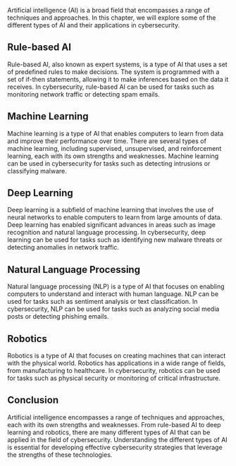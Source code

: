 
Artificial intelligence (AI) is a broad field that encompasses a range of techniques and approaches. In this chapter, we will explore some of the different types of AI and their applications in cybersecurity.

Rule-based AI
-------------

Rule-based AI, also known as expert systems, is a type of AI that uses a set of predefined rules to make decisions. The system is programmed with a set of if-then statements, allowing it to make inferences based on the data it receives. In cybersecurity, rule-based AI can be used for tasks such as monitoring network traffic or detecting spam emails.

Machine Learning
----------------

Machine learning is a type of AI that enables computers to learn from data and improve their performance over time. There are several types of machine learning, including supervised, unsupervised, and reinforcement learning, each with its own strengths and weaknesses. Machine learning can be used in cybersecurity for tasks such as detecting intrusions or classifying malware.

Deep Learning
-------------

Deep learning is a subfield of machine learning that involves the use of neural networks to enable computers to learn from large amounts of data. Deep learning has enabled significant advances in areas such as image recognition and natural language processing. In cybersecurity, deep learning can be used for tasks such as identifying new malware threats or detecting anomalies in network traffic.

Natural Language Processing
---------------------------

Natural language processing (NLP) is a type of AI that focuses on enabling computers to understand and interact with human language. NLP can be used for tasks such as sentiment analysis or text classification. In cybersecurity, NLP can be used for tasks such as analyzing social media posts or detecting phishing emails.

Robotics
--------

Robotics is a type of AI that focuses on creating machines that can interact with the physical world. Robotics has applications in a wide range of fields, from manufacturing to healthcare. In cybersecurity, robotics can be used for tasks such as physical security or monitoring of critical infrastructure.

Conclusion
----------

Artificial intelligence encompasses a range of techniques and approaches, each with its own strengths and weaknesses. From rule-based AI to deep learning and robotics, there are many different types of AI that can be applied in the field of cybersecurity. Understanding the different types of AI is essential for developing effective cybersecurity strategies that leverage the strengths of these technologies.
